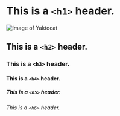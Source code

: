 # This is a `<h1>` header.

![Image of Yaktocat](https://octodex.github.com/images/yaktocat.png)

## This is a `<h2>` header.

### This is a `<h3>` header.

#### This is a `<h4>` header.

##### This is a `<h5>` header.

###### This is a `<h6>` header.
